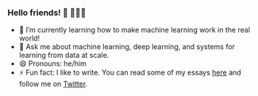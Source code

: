 ### Hello friends! 👋	👩🏾‍💻

- 🌱 I’m currently learning how to make machine learning work in the real world!
- 💬 Ask me about machine learning, deep learning, and systems for learning from data at scale.
- 😄 Pronouns: he/him
- ⚡ Fun fact: I like to write. You can read some of my essays [here](https://medium.com/@waterupto) and follow me on [Twitter](https://twitter.com/waterupto).

